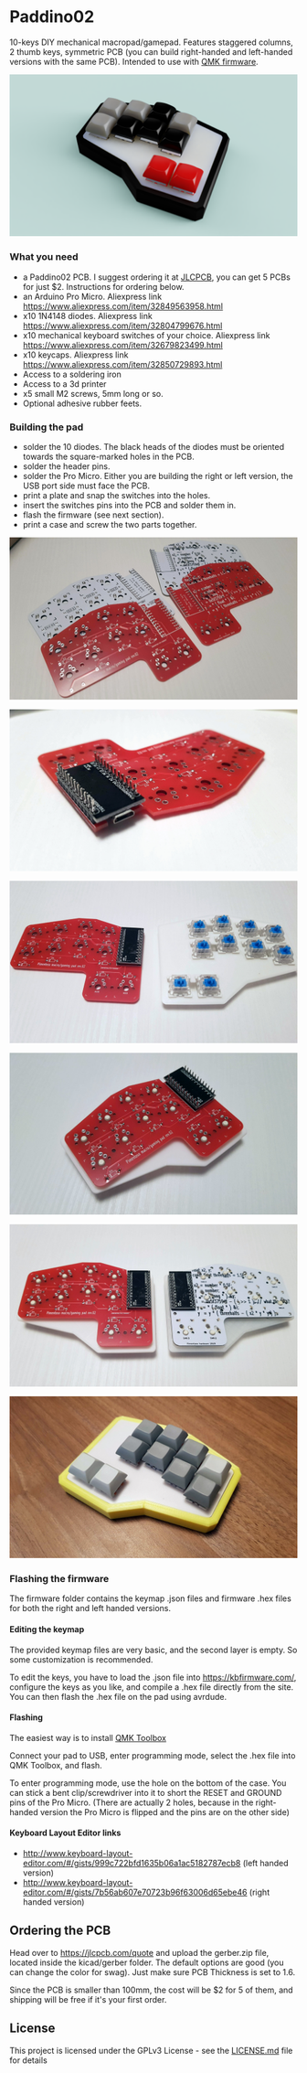 # Paddino02

10-keys DIY mechanical macropad/gamepad. Features staggered columns, 2 thumb keys, symmetric PCB (you can build right-handed and left-handed versions with the same PCB). Intended to use with [QMK firmware](https://qmk.fm).

![Rendering](https://raw.githubusercontent.com/Pimentoso/Paddino02/master/images/render.png)

### What you need

- a Paddino02 PCB. I suggest ordering it at [JLCPCB](http://jlcpcb.com), you can get 5 PCBs for just $2. Instructions for ordering below.
- an Arduino Pro Micro. Aliexpress link https://www.aliexpress.com/item/32849563958.html
- x10 1N4148 diodes. Aliexpress link https://www.aliexpress.com/item/32804799676.html
- x10 mechanical keyboard switches of your choice. Aliexpress link https://www.aliexpress.com/item/32679823499.html
- x10 keycaps. Aliexpress link https://www.aliexpress.com/item/32850729893.html
- Access to a soldering iron
- Access to a 3d printer
- x5 small M2 screws, 5mm long or so.
- Optional adhesive rubber feets.

### Building the pad

- solder the 10 diodes. The black heads of the diodes must be oriented towards the square-marked holes in the PCB.
- solder the header pins.
- solder the Pro Micro. Either you are building the right or left version, the USB port side must face the PCB.
- print a plate and snap the switches into the holes.
- insert the switches pins into the PCB and solder them in.
- flash the firmware (see next section).
- print a case and screw the two parts together.

![Pic](https://raw.githubusercontent.com/Pimentoso/Paddino02/master/images/img0.jpg)

![Pic](https://raw.githubusercontent.com/Pimentoso/Paddino02/master/images/img1.jpg)

![Pic](https://raw.githubusercontent.com/Pimentoso/Paddino02/master/images/img2.jpg)

![Pic](https://raw.githubusercontent.com/Pimentoso/Paddino02/master/images/img3.jpg)

![Pic](https://raw.githubusercontent.com/Pimentoso/Paddino02/master/images/img4.jpg)

![Pic](https://raw.githubusercontent.com/Pimentoso/Paddino02/master/images/img5.jpg)

### Flashing the firmware

The firmware folder contains the keymap .json files and firmware .hex files for both the right and left handed versions. 

#### Editing the keymap

The provided keymap files are very basic, and the second layer is empty. So some customization is recommended. 

To edit the keys, you have to load the .json file into https://kbfirmware.com/, configure the keys as you like, and compile a .hex file directly from the site. You can then flash the .hex file on the pad using avrdude.

#### Flashing

The easiest way is to install [QMK Toolbox](https://github.com/qmk/qmk_toolbox/releases)

Connect your pad to USB, enter programming mode, select the .hex file into QMK Toolbox, and flash.

To enter programming mode, use the hole on the bottom of the case. You can stick a bent clip/screwdriver into it to short the RESET and GROUND pins of the Pro Micro. (There are actually 2 holes, because in the right-handed version the Pro Micro is flipped and the pins are on the other side)

#### Keyboard Layout Editor links

- http://www.keyboard-layout-editor.com/#/gists/999c722bfd1635b06a1ac5182787ecb8 (left handed version)
- http://www.keyboard-layout-editor.com/#/gists/7b56ab607e70723b96f63006d65ebe46 (right handed version)

## Ordering the PCB

Head over to https://jlcpcb.com/quote and upload the gerber.zip file, located inside the kicad/gerber folder. The default options are good (you can change the color for swag). Just make sure PCB Thickness is set to 1.6. 

Since the PCB is smaller than 100mm, the cost will be $2 for 5 of them, and shipping will be free if it's your first order.

## License

This project is licensed under the GPLv3 License - see the [LICENSE.md](LICENSE.md) file for details